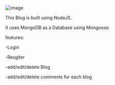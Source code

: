 ![image](https://user-images.githubusercontent.com/68505433/114399897-f270b280-9b90-11eb-8c8f-ae63ebb4d521.png)

This Blog is built using NodeJS.

It uses MongoDB as a Database using Mongoose.

features:

-Login

-Resgiter

-add/edit/delete Blog

-add/edit/delete comments for each blog
